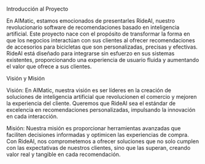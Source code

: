 Introducción al Proyecto

En AIMatic, estamos emocionados de presentarles RideAI, nuestro revolucionario software de recomendaciones basado en inteligencia artificial. Este proyecto nace con el propósito de transformar la forma en que los negocios interactúan con sus clientes al ofrecer recomendaciones de accesorios para bicicletas que son personalizadas, precisas y efectivas. RideAI está diseñado para integrarse sin esfuerzo en sus sistemas existentes, proporcionando una experiencia de usuario fluida y aumentando el valor que ofrece a sus clientes.

Visión y Misión

Visión: En AIMatic, nuestra visión es ser líderes en la creación de soluciones de inteligencia artificial que revolucionen el comercio y mejoren la experiencia del cliente. Queremos que RideAI sea el estándar de excelencia en recomendaciones personalizadas, impulsando la innovación en cada interacción.

Misión: Nuestra misión es proporcionar herramientas avanzadas que faciliten decisiones informadas y optimicen las experiencias de compra. Con RideAI, nos comprometemos a ofrecer soluciones que no solo cumplen con las expectativas de nuestros clientes, sino que las superan, creando valor real y tangible en cada recomendación.
